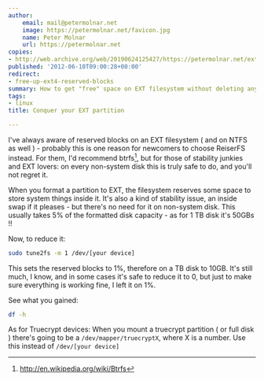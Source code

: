 ```yaml
---
author:
    email: mail@petermolnar.net
    image: https://petermolnar.net/favicon.jpg
    name: Peter Molnar
    url: https://petermolnar.net
copies:
- http://web.archive.org/web/20190624125427/https://petermolnar.net/ext4-reserved-blocks-size/
published: '2012-06-10T09:00:28+00:00'
redirect:
- free-up-ext4-reserved-blocks
summary: How to get "free" space on EXT filesystem without deleting anything?
tags:
- linux
title: Conquer your EXT partition

---
```


I've always aware of reserved blocks on an EXT filesystem ( and on NTFS
as well ) - probably this is one reason for newcomers to choose ReiserFS
instead. For them, I'd recommend btrfs[^1], but for those of stability
junkies and EXT lovers: on every non-system disk this is truly safe to
do, and you'll not regret it.

When you format a partition to EXT, the filesystem reserves some space
to store system things inside it. It's also a kind of stability issue,
an inside swap if it pleases - but there's no need for it on non-system
disk. This usually takes 5% of the formatted disk capacity - as for 1 TB
disk it's 50GBs !!

Now, to reduce it:

```bash
sudo tune2fs -m 1 /dev/[your device]
```

This sets the reserved blocks to 1%, therefore on a TB disk to 10GB.
It's still much, I know, and in some cases it's safe to reduce it to 0,
but just to make sure everything is working fine, I left it on 1%.

See what you gained:

```bash
df -h
```

As for Truecrypt devices: When you mount a truecrypt partition ( or full
disk ) there's going to be a `/dev/mapper/truecryptX`, where X is a
number. Use this instead of `/dev/[your device]`

[^1]: <http://en.wikipedia.org/wiki/Btrfs>